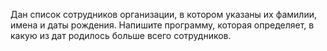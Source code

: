 Дан список сотрудников организации, в котором указаны их фамилии, имена и даты рождения. Напишите программу, которая определяет, в какую из дат родилось больше всего сотрудников.
